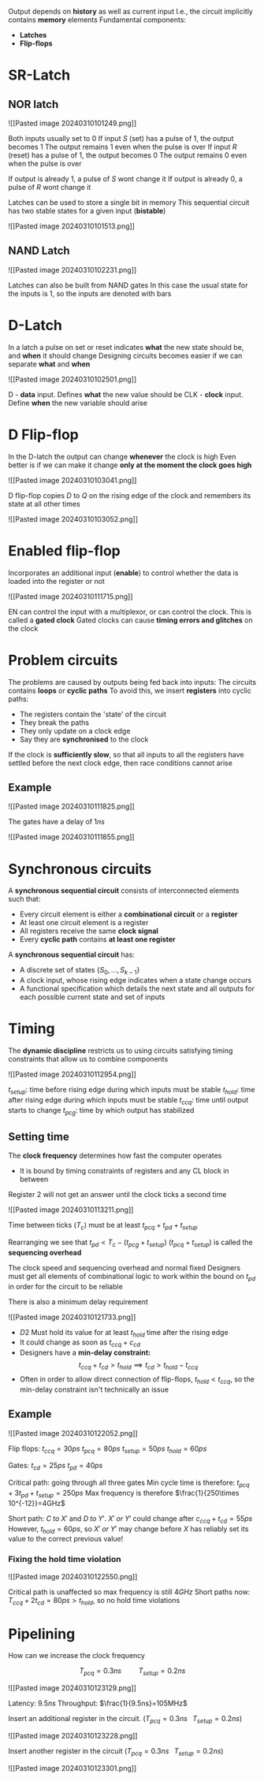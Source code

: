 Output depends on **history** as well as current input
I.e., the circuit implicitly contains **memory** elements
Fundamental components:
- **Latches**
- **Flip-flops**

# SR-Latch
## NOR latch

![[Pasted image 20240310101249.png]]

Both inputs usually set to $0$
If input $S$ (set) has a pulse of $1$, the output becomes $1$
The output remains $1$ even when the pulse is over
If input $R$ (reset) has a pulse of $1$, the output becomes $0$
The output remains $0$ even when the pulse is over

If output is already $1$, a pulse of $S$ wont change it
If output is already $0$, a pulse of $R$ wont change it

Latches can be used to store a single bit in memory
This sequential circuit has two stable states for a given input (**bistable**)

![[Pasted image 20240310101513.png]]

## NAND Latch

![[Pasted image 20240310102231.png]]

Latches can also be built from NAND gates
In this case the usual state for the inputs is $1$, so the inputs are denoted with bars

# D-Latch
In a latch a pulse on set or reset indicates **what** the new state should be, and **when** it should change
Designing circuits becomes easier if we can separate **what** and **when**

![[Pasted image 20240310102501.png]]

D - **data** input. Defines **what** the new value should be
CLK - **clock** input. Define **when** the new variable should arise

# D Flip-flop
In the D-latch the output can change **whenever** the clock is high
Even better is if we  can make it change **only at the moment the clock goes high**

![[Pasted image 20240310103041.png]]

D flip-flop copies $D$ to $Q$ on the rising edge of the clock and remembers its state at all other times

![[Pasted image 20240310103052.png]]

# Enabled flip-flop
Incorporates an additional input (**enable**) to control whether the data is loaded into the register or not

![[Pasted image 20240310111715.png]]

EN can control the input with a multiplexor, or can control the clock. This is called a **gated clock**
Gated clocks can cause **timing errors and glitches** on the clock

# Problem circuits
The problems are caused by outputs being fed back into inputs: The circuits contains **loops** or **cyclic paths**
To avoid this, we insert **registers** into cyclic paths:
- The registers contain the 'state' of the circuit
- They break the paths
- They only update on a clock edge
- Say they are **synchronised** to the clock

If the clock is **sufficiently slow**, so that all inputs to all the registers have settled before the next clock edge, then race conditions cannot arise
## Example
![[Pasted image 20240310111825.png]]

The gates have a delay of $1ns$

![[Pasted image 20240310111855.png]]

# Synchronous circuits
A **synchronous sequential circuit** consists of interconnected elements such that:
- Every circuit element is either a **combinational circuit** or a **register**
- At least one circuit element is a register
- All registers receive the same **clock signal**
- Every **cyclic path** contains **at least one register**

A **synchronous sequential circuit** has:
- A discrete set of states $\{S_0,...,S_{k-1}\}$
- A clock input, whose rising edge indicates when a state change occurs
- A functional specification which details the next state and all outputs for each possible current state and set of inputs

# Timing
The **dynamic discipline** restricts us to using circuits satisfying timing constraints that allow us to combine components

![[Pasted image 20240310112954.png]]

$t_{setup}:$ time before rising edge during which inputs must be stable
$t_{hold}:$ time after rising edge during which inputs must be stable
$t_{ccq}:$ time until output starts to change
$t_{pcg}:$ time by which output has stabilized

## Setting time
The **clock frequency** determines how fast the computer operates
- It is bound by timing constraints of registers and any CL block in between

Register $2$ will not get an answer until the clock ticks a second time

![[Pasted image 20240310113211.png]]

Time between ticks $(T_c)$ must be at least $t_{pcq}+t_{pd}+t_{setup}$

Rearranging we see that $t_{pd} < T_c-(t_{pcg}+t_{setup})$
$(t_{pcq}+t_{setup})$ is called the **sequencing overhead**

The clock speed and sequencing overhead and normal fixed
Designers must get all elements of combinational logic to work within the bound on $t_{pd}$ in order for the circuit to be reliable

There is also a minimum delay requirement

![[Pasted image 20240310121733.png]]

- $D2$ Must hold its value for at least $t_{hold}$ time after the rising edge
- It could change as soon as $t_{ccq}+c_{cd}$
- Designers have a **min-delay constraint:**
$$t_{ccq}+t_{cd}>t_{hold} \implies t_{cd} > t_{hold}-t_{ccq}$$
- Often in order to allow direct connection of flip-flops, $t_{hold}<t_{ccq}$, so the min-delay constraint isn't technically an issue

## Example
![[Pasted image 20240310122052.png]]

Flip flops:
$t_{ccq}=30ps$
$t_{pcq}=80ps$
$t_{setup}=50ps$
$t_{hold}=60ps$

Gates:
$t_{cd}=25ps$
$t_{pd}=40ps$

Critical path: going through all three gates
Min cycle time is therefore: $t_{pcq}+3t_{pd}+t_{setup}=250ps$
Max frequency is therefore $\frac{1}{250\times 10^{-12}}=4GHz$

Short path: $C \; to \; X'$ and $D \; to \; Y'$. $X' \; or \; Y'$ could change after $c_{ccq}+t_{cd}=55ps$
However, $t_{hold}=60ps$, so $X' \; or \; Y'$ may change before $X$ has reliably set its value to the correct previous value!

### Fixing the hold time violation

![[Pasted image 20240310122550.png]]

Critical path is unaffected so max frequency is still $4GHz$
Short paths now: $T_{ccq}+2t_{cd}=80ps > t_{hold}$, so no hold time violations

# Pipelining
How can we increase the clock frequency

$$T_{pcq}=0.3ns \; \; \; \; \; \; \; \; \; \; T_{setup}=0.2ns$$

![[Pasted image 20240310123129.png]]

Latency: $9.5ns$
Throughput: $\frac{1}{9.5ns}=105MHz$

Insert an additional register in the circuit. $(T_{pcq}=0.3ns \; \; \; T_{setup}=0.2ns)$

![[Pasted image 20240310123228.png]]

Insert another register in the circuit $(T_{pcq}=0.3ns \; \; \; T_{setup}=0.2ns)$

![[Pasted image 20240310123301.png]]
